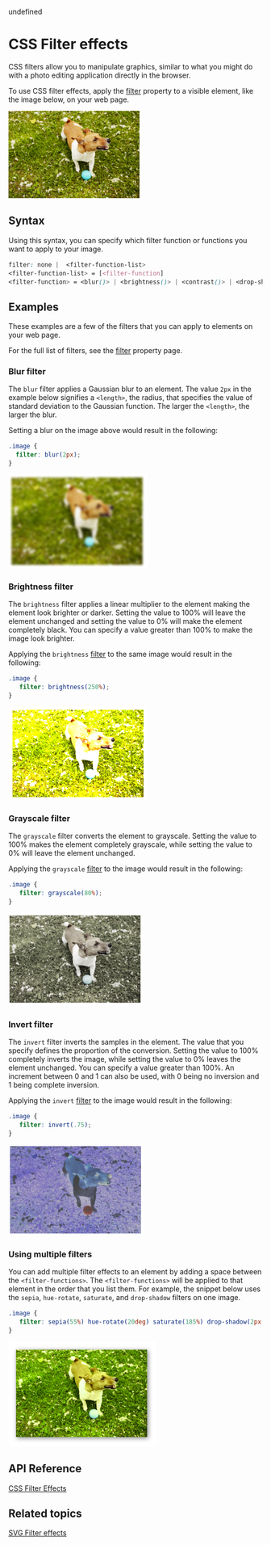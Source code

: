 undefined
# CSS Filter effects

CSS filters allow you to manipulate graphics, similar to what you might do with a photo editing application directly in the browser.

To use CSS filter effects, apply the [filter](https://msdn.microsoft.com/library/Dn858632) property to a visible element, like the image below, on your web page.

![An image of dog with no filter](./../media/filter_effects.png)



## Syntax

Using this syntax, you can specify which filter function or functions you want to apply to your image.
```css
filter: none |  <filter-function-list> 
<filter-function-list> = [<filter-function]
<filter-function> = <blur()> | <brightness()> | <contrast()> | <drop-shadow()>| <grayscale()> | <hue-rotate()> | <invert()> | <opacity()> | <sepia()> | <saturate()>
```

## Examples
These examples are a few of the filters that you can apply to elements on your web page. 


For the full list of filters, see the [filter](https://msdn.microsoft.com/library/Dn858632) property page.


### Blur filter
The `blur` filter applies a Gaussian blur to an element. The value `2px` in the example below signifies a `<length>`, the radius, that specifies the value of standard deviation to the Gaussian function. The larger the `<length>`, the larger the blur.

Setting a blur on the image above would result in the following:

```css
.image {
  filter: blur(2px);
}
```

![An image of a dog with a blur filter](./../media/filter_effects_blur.png)

### Brightness filter
The `brightness` filter applies a linear multiplier to the element making the element look brighter or darker. Setting the value to 100% will leave the element unchanged and setting the value to 0% will make the element completely black. You can specify a value greater than 100% to make the image look brighter.

Applying the `brightness` [filter](https://msdn.microsoft.com/library/Dn858632) to the same image would result in the following:

```css
.image {
   filter: brightness(250%);
}
```

![An image of a dog with the brightness filter ](./../media/filter_effects_brightness.png)

### Grayscale filter
The `grayscale` filter converts the element to grayscale. Setting the value to 100% makes the element completely grayscale, while setting the value to 0% will leave the element unchanged.

Applying the `grayscale` [filter](https://msdn.microsoft.com/library/Dn858632) to the image would result in the following:

```css
.image {
   filter: grayscale(80%);
}
```

![An image of a dog with the grayscale filter](./../media/filter_effects_grayscale.png)

### Invert filter
The `invert` filter inverts the samples in the element. The value that you specify defines the proportion of the conversion. Setting the value to 100% completely inverts the image, while setting the value to 0% leaves the element unchanged. You can specify a value greater than 100%. An increment between 0 and 1 can also be used, with 0 being no inversion and 1 being complete inversion.

Applying the `invert` [filter](https://msdn.microsoft.com/library/Dn858632) to the image would result in the following:

```css
.image {
   filter: invert(.75);
}
```

![An image of a dog with the invert filter ](./../media/filter_effects_invert.png)

### Using multiple filters


You can add multiple filter effects to an element by adding a space between the `<filter-functions>`. The `<filter-functions>` will be applied to that element in the order that you list them. For example, the snippet below uses the `sepia`, `hue-rotate`, `saturate`, and `drop-shadow` filters on one image.

```css
.image {
   filter: sepia(55%) hue-rotate(20deg) saturate(185%) drop-shadow(2px 2px 5px gray);
}
```

![An image of a dog with mulitple filter effects](./../media/filter_effects_mulitple.png)

## API Reference


[CSS Filter Effects](https://msdn.microsoft.com/library/Dn858632)

## Related topics


[SVG Filter effects](./../graphics/SVG.md)
